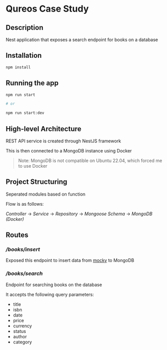 # Qureos Case Study
## Description

Nest application that exposes a search endpoint for books on a database

## Installation

```bash
npm install
```

## Running the app

```bash
npm run start

# or

npm run start:dev
```

## High-level Architecture

REST API service is created through NestJS framework

This is then connected to a MongoDB instance using Docker

> Note: MongoDB is not compatible on Ubuntu 22.04, which forced me to use Docker

## Project Structuring

Seperated modules based on function

Flow is as follows:

*Controller* -> *Service* -> *Repository* -> *Mongoose Schema* -> *MongoDB (Docker)*

## Routes

### */books/insert*

Exposed this endpoint to insert data from [mocky](https://run.mocky.io/v3/d7f02fdc-5591-4080-a163-95a08ce6895e) to MongoDB

### */books/search*

Endpoint for searching books on the database

It accepts the following query parameters:
- title
- isbn
- date
- price
- currency
- status
- author
- category